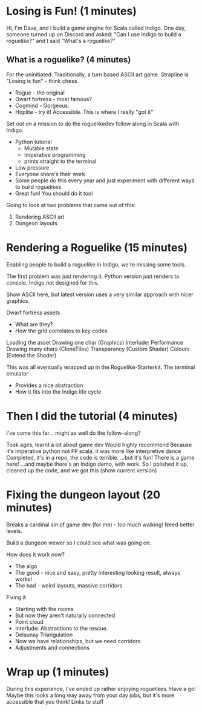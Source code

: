
# Losing is Fun! (1 minutes)
Hi, I'm Dave, and I build a game engine for Scala called Indigo.
One day, someone turned up on Discord and asked: "Can I use Indigo to build a roguelike?" and I said "What's a roguelike?"

## What is a roguelike? (4 minutes)
For the uninitiated:
Traditionally, a turn based ASCII art game.
Strapline is "Losing is fun" - think chess.
- Rogue - the original
- Dwarf fortress - most famous?
- Cogmind - Gorgeous.
- Hoplite - try it! Accessible. This is where I really "got it"

Set out on a mission to do the roguelikedev follow along in Scala with Indigo.

- Python tutorial
  - Mutable state
  - Imperative programming
  - prints straight to the terminal
- Low pressure
- Everyone share's their work
- Some people do this every year and just experiment with different ways to build roguelikes.
- Great fun! You should do it too!

Going to look at two problems that came out of this:
1. Rendering ASCII art
2. Dungeon layouts

# Rendering a Roguelike (15 minutes)

Enabling people to build a roguelike in Indigo, we're missing some tools.

The first problem was just rendering it. Python version just renders to console.
Indigo not designed for this.

Show ASCII here, but latest version uses a very similar approach with nicer graphics.

Dwarf fortress assets
- What are they?
- How the grid correlates to key codes

Loading the asset
Drawing one char (Graphics)
Interlude: Performance
Drawing many chars (CloneTiles)
Transparency (Custom Shader)
Colours (Extend the Shader)

This was all eventually wrapped up in the Roguelike-Starterkit.
The terminal emulator
- Provides a nice abstraction
- How it fits into the Indigo life cycle

# Then I did the tutorial (4 minutes)

I've come this far... might as well do the follow-along?

Took ages, learnt a lot about game dev
Would highly recommend
Because it's imperative python not FP scala, it was more like interpretive dance
Completed, it's in a repo, the code is terrible.
...but it's fun! There is a game here! 
...and maybe there's an Indigo demo, with work. So I polished it up, cleaned up the code, and we got this (show current version)

# Fixing the dungeon layout (20 minutes)

Breaks a cardinal sin of game dev (for me) - too much walking!
Need better levels.

Build a dungeon viewer so I could see what was going on.

How does it work now?
- The algo
- The good - nice and easy, pretty interesting looking result, always works!
- The bad - weird layouts, massive corridors

Fixing it
- Starting with the rooms
- But now they aren't naturally connected
- Point cloud
- Interlude: Abstractions to the rescue.
- Delaunay Triangulation
- Now we have relationships, but we need corridors
- Adjustments and connections

# Wrap up (1 minutes)
During this experience, I've ended up rather enjoying roguelikes.
Have a go!
Maybe this looks a long way away from your day jobs, but it's more accessible that you think!
Links to stuff
